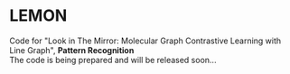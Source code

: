 # LEMON
Code for "Look in The Mirror: Molecular Graph Contrastive Learning with Line Graph", **Pattern Recognition**  
The code is being prepared and will be released soon...
